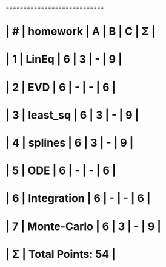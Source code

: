  ============================
 
 | #  | homework      | A | B | C | Σ   |
 ============================
 | 1  | LinEq         | 6 | 3 | - | 9   |
 ============================
 | 2  | EVD           | 6 | - | - | 6   |
 ============================
 | 3  | least_sq      | 6 | 3 | - | 9   |
 ============================
 | 4  | splines       | 6 | 3 | - | 9   |
 ============================
 | 5  | ODE           | 6 | - | - | 6   |
 ============================
 | 6  | Integration   | 6 | - | - | 6   |
 ============================
 | 7  | Monte-Carlo   | 6 | 3 | - | 9   |
 ============================
 | Σ  | Total Points:     	    54  |
 ============================

